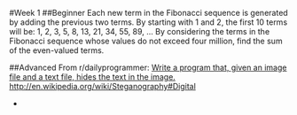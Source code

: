 #Week 1
##Beginner
Each new term in the Fibonacci sequence is generated by adding the previous two terms. 
By starting with 1 and 2, the first 10 terms will be: 1, 2, 3, 5, 8, 13, 21, 34, 55, 89, ...
By considering the terms in the Fibonacci sequence whose values do not exceed four million, find the sum of the even-valued terms.

##Advanced
From r/dailyprogrammer: <a href="http://www.reddit.com/r/dailyprogrammer/comments/10l8cq/9272012_challenge_101_intermediate_image/">
Write a program that, given an image file and a text file, hides the text in the image. </a>
<a href="http://en.wikipedia.org/wiki/Steganography#Digital">http://en.wikipedia.org/wiki/Steganography#Digital</a>

-
